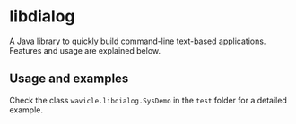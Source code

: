# libdialog

A Java library to quickly build command-line text-based applications. Features and usage are explained below.

## Usage and examples

Check the class `wavicle.libdialog.SysDemo` in the `test` folder for a detailed example.

